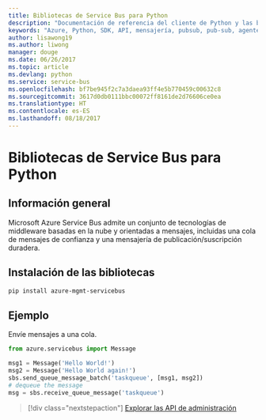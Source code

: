 ```yaml
---
title: Bibliotecas de Service Bus para Python
description: "Documentación de referencia del cliente de Python y las bibliotecas de administración de Service"
keywords: "Azure, Python, SDK, API, mensajería, pubsub, pub-sub, agente de mensajes"
author: lisawong19
ms.author: liwong
manager: douge
ms.date: 06/26/2017
ms.topic: article
ms.devlang: python
ms.service: service-bus
ms.openlocfilehash: bf7be945f2c7a3daea93ff4e5b770459c00632c8
ms.sourcegitcommit: 3617d0db0111bbc00072ff8161de2d76606ce0ea
ms.translationtype: HT
ms.contentlocale: es-ES
ms.lasthandoff: 08/18/2017
---
```

# <a name="service-bus-libraries-for-python"></a>Bibliotecas de Service Bus para Python

## <a name="overview"></a>Información general

Microsoft Azure Service Bus admite un conjunto de tecnologías de middleware basadas en la nube y orientadas a mensajes, incluidas una cola de mensajes de confianza y una mensajería de publicación/suscripción duradera. 

## <a name="install-the-libraries"></a>Instalación de las bibliotecas
```bash
pip install azure-mgmt-servicebus
```

## <a name="example"></a>Ejemplo
Envíe mensajes a una cola.

```python
from azure.servicebus import Message

msg1 = Message('Hello World!')
msg2 = Message('Hello World again!')
sbs.send_queue_message_batch('taskqueue', [msg1, msg2])
# dequeue the message
msg = sbs.receive_queue_message('taskqueue')
```
> [!div class="nextstepaction"]
> [Explorar las API de administración](/python/api/overview/azure/servicebus/managementlibrary)

